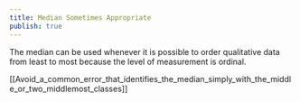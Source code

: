 ```yaml
---
title: Median Sometimes Appropriate
publish: true
---
```




The median can be used whenever it is possible to order qualitative data from least to most because the level of measurement is ordinal.

[[Avoid_a_common_error_that_identifies_the_median_simply_with_the_middle_or_two_middlemost_classes]]